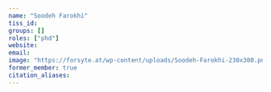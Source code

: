 ```yaml
---
name: "Soodeh Farokhi"
tiss_id: 
groups: []
roles: ["phd"]
website:
email:
image: "https://forsyte.at/wp-content/uploads/Soodeh-Farokhi-230x300.png"
former_member: true
citation_aliases:
---
```


<!--
Your custom content goes here.
-->